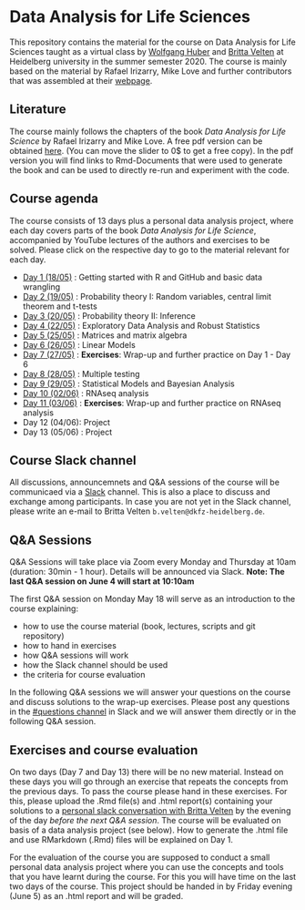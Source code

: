 # Data Analysis for Life Sciences 
This repository contains the material for the course on Data Analysis for Life Sciences taught as a virtual class by [Wolfgang Huber](https://www.huber.embl.de) and [Britta Velten](https://github.com/bv2) at Heidelberg university in the summer semester 2020. The course is mainly based on the material by Rafael Irizarry, Mike Love and further contributors that was assembled at their [webpage](https://rafalab.github.io/pages/harvardx.html).

## Literature
The course mainly follows the chapters of the book *Data Analysis for Life Science* by Rafael Irizarry and Mike Love. A free pdf version can be obtained [here](https://leanpub.com/dataanalysisforthelifesciences). (You can move the slider to 0$ to get a free copy). In the pdf version you will find links to Rmd-Documents that were used to generate the book and can be used to directly re-run and experiment with the code.


## Course agenda
The course consists of 13 days plus a personal data analysis project, where each day covers parts of the book *Data Analysis for Life Science*, accompanied by YouTube lectures of the authors and exercises to be solved. Please click on the respective day to go to the material relevant for each day.

* [Day 1 (18/05)](material/day1/) :  Getting started with R and GitHub and basic data wrangling
* [Day 2 (19/05)](material/day2/) : Probability theory I: Random variables, central limit theorem and t-tests 
* [Day 3 (20/05)](material/day3/) : Probability theory II: Inference
* [Day 4 (22/05)](material/day4/) : Exploratory Data Analysis and Robust Statistics
* [Day 5 (25/05)](material/day5/) : Matrices and matrix algebra
* [Day 6 (26/05)](material/day6/) : Linear Models
* [Day 7 (27/05)](material/day7/) : **Exercises**: Wrap-up and further practice on Day 1 - Day 6
* [Day 8 (28/05)](material/day8/) : Multiple testing
* [Day 9 (29/05)](material/day9/) : Statistical Models and Bayesian Analysis 
* [Day 10 (02/06)](material/day10/) : RNAseq analysis
* [Day 11 (03/06)](material/day11/) : **Exercises**:  Wrap-up and further practice on  RNAseq analysis
* Day 12 (04/06): Project
* Day 13 (05/06) : Project


## Course Slack channel
All discussions, announcemnets and Q&A sessions of the course will be communicaed via a [Slack](https://slack.com) channel. This is also a place to discuss and exchange among participants. In case you are not yet in the Slack channel, please write an e-mail to Britta Velten `b.velten@dkfz-heidelberg.de`.

## Q&A Sessions
Q&A Sessions will take place via Zoom every Monday and Thursday at 10am (duration: 30min - 1 hour). Details will be announced via Slack.
**Note: The last Q&A session on June 4 will start at 10:10am** 

The first Q&A session on Monday May 18 will serve as an introduction to the course explaining:

- how to use the course material (book, lectures, scripts and git repository)
- how to hand in exercises
- how Q&A sessions will work
- how the Slack channel should be used
- the criteria for course evaluation

In the following Q&A sessions we will answer your questions on the course and discuss solutions to the wrap-up exercises. Please post any questions in the  [#questions channel](https://dataanalysis4-xqg7747.slack.com/archives/C012RP3781H) in Slack and we will answer them directly or in the following Q&A session.

## Exercises and course evaluation
On two days (Day 7 and Day 13) there will be no new material. Instead on these days you will go through an exercise that repeats the concepts from the previous days. To pass the course please hand in these exercises. For this, please upload the .Rmd file(s) and .html report(s) containing your solutions to a [personal slack conversation with Britta Velten](https://dataanalysis4-xqg7747.slack.com/archives/D012Q4UHDGV) by the evening of the day *before the next Q&A session*. The course will be evaluated on basis of a data analysis project (see below). How to generate the .html file and use RMarkdown (.Rmd) files will be explained on Day 1. 

For the evaluation of the course you are supposed to conduct a small personal data analysis project where you can use the concepts and tools that you have learnt during the course. For this you will have time on the last two days of the course. This project should be handed in by Friday evening (June 5) as an .html report and will be graded.
